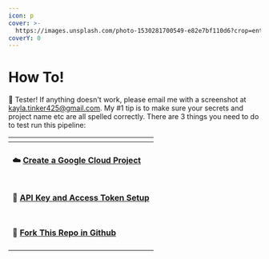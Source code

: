 ```yaml
---
icon: p
cover: >-
  https://images.unsplash.com/photo-1530281700549-e82e7bf110d6?crop=entropy&cs=srgb&fm=jpg&ixid=M3wxOTcwMjR8MHwxfHNlYXJjaHwxfHxkb2d8ZW58MHx8fHwxNzQyMzUxMTU4fDA&ixlib=rb-4.0.3&q=85
coverY: 0
---
```


# How To!

:wave: Tester!  If anything doesn't work, please email me with a screenshot at kayla.tinker425@gmail.com. My #1 tip is to make sure your secrets and project name etc are all spelled correctly. There are 3 things you need to do to test run this pipeline:

<table data-view="cards"><thead><tr><th></th></tr></thead><tbody><tr><td><h4><span data-gb-custom-inline data-tag="emoji" data-code="2601">☁️</span> <a href="how-to/1-create-a-google-cloud-project.md">Create a Google Cloud Project</a></h4></td></tr><tr><td><h4><span data-gb-custom-inline data-tag="emoji" data-code="1f511">🔑</span> <a href="how-to/2-api-key-and-access-token-setup.md"><strong>API Key and Access Token Setup</strong></a></h4></td></tr><tr><td><h4><span data-gb-custom-inline data-tag="emoji" data-code="1f374">🍴</span> <a href="how-to/3-fork-this-repo-in-github.md"><strong>Fork This Repo in Github</strong></a></h4></td></tr></tbody></table>

